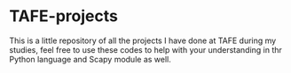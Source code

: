 # TAFE-projects
This is a little repository of all the projects I have done at TAFE during my studies, feel free to use these codes to help with your understanding in thr Python language and Scapy module as well.
